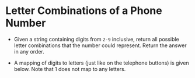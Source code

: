 # Letter Combinations of a Phone Number

- Given a string containing digits from `2-9` inclusive, return all possible letter combinations that the number could represent. Return the answer in any order.

- A mapping of digits to letters (just like on the telephone buttons) is given below. Note that 1 does not map to any letters.

